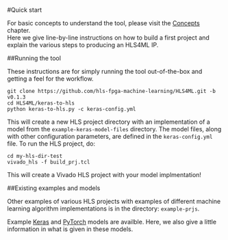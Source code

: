 #Quick start

For basic concepts to understand the tool, please visit the <a href="../CONCEPTS.html">Concepts</a> chapter.  
Here we give line-by-line instructions on how to build a first project and explain the various steps to producing an HLS4ML IP.

##Running the tool

These instructions are for simply running the tool out-of-the-box and getting a feel for the workflow.  

```
git clone https://github.com/hls-fpga-machine-learning/HLS4ML.git -b v0.1.3
cd HLS4ML/keras-to-hls
python keras-to-hls.py -c keras-config.yml
```

This will create a new HLS project directory with an implementation of a model from the `example-keras-model-files` directory.
The model files, along with other configuration parameters, are defined in the `keras-config.yml` file.
To run the HLS project, do:

```
cd my-hls-dir-test
vivado_hls -f build_prj.tcl
```

This will create a Vivado HLS project with your model implmentation!

##Existing examples and models

Other examples of various HLS projects with examples of different machine learning algorithm implementations is in the directory: `example-prjs`.

Example [Keras](https://github.com/hls-fpga-machine-learning/hls4ml/tree/master/keras-to-hls/example-keras-model-files) and [PyTorch](https://github.com/hls-fpga-machine-learning/hls4ml/tree/master/pytorch-to-hls/example-models) models are availble.  Here, we also give a little information in what is given in these models.